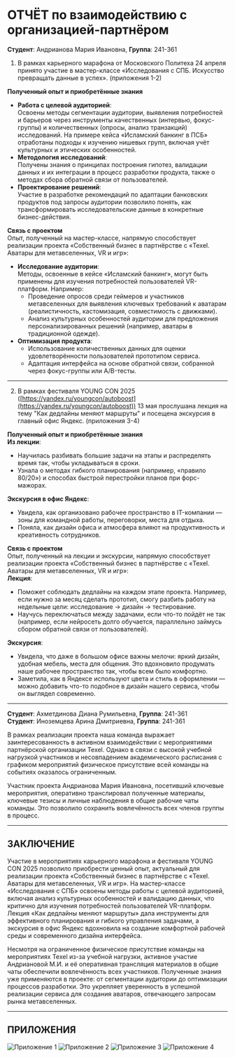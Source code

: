# ОТЧЁТ по взаимодействию с организацией-партнёром  

**Студент**: Андрианова Мария Ивановна, **Группа**: 241-361  

1. В рамках карьерного марафона от Московского Политеха 24 апреля принято участие в мастер-классе «Исследования с СПБ. Искусство превращать данные в успех». (приложения 1-2)  

**Полученный опыт и приобретённые знания**  
- **Работа с целевой аудиторией**:  
  Освоены методы сегментации аудитории, выявления потребностей и барьеров через инструменты качественных (интервью, фокус-группы) и количественных (опросы, анализ транзакций) исследований. На примере кейса «Исламский банкинг в ПСБ» отработаны подходы к изучению нишевых групп, включая учёт культурных и этических особенностей.  
- **Методология исследований**:  
  Получены знания о принципах построения гипотез, валидации данных и их интеграции в процесс разработки продукта, также о методах сбора обратной связи от пользователей.  
- **Проектирование решений**:  
  Участие в разработке рекомендаций по адаптации банковских продуктов под запросы аудитории позволило понять, как трансформировать исследовательские данные в конкретные бизнес-действия.  

**Связь с проектом**  
Опыт, полученный на мастер-классе, напрямую способствует реализации проекта «Собственный бизнес в партнёрстве с «Texel. Аватары для метавселенных, VR и игр»:  
- **Исследование аудитории**:  
  Методы, освоенные в кейсе «Исламский банкинг», могут быть применены для изучения потребностей пользователей VR-платформ. Например:  
  - Проведение опросов среди геймеров и участников метавселенных для выявления ключевых требований к аватарам (реалистичность, кастомизация, совместимость с движками).  
  - Анализ культурных особенностей аудитории для предложения персонализированных решений (например, аватары в традиционной одежде).  
- **Оптимизация продукта**:  
  - Использование количественных данных для оценки удовлетворённости пользователей прототипом сервиса.  
  - Адаптация интерфейса на основе обратной связи, собранной через фокус-группы или A/B-тесты.  

---

2. В рамках фестиваля YOUNG CON 2025 ([https://yandex.ru/youngcon/autoboost](https://yandex.ru/youngcon/autoboost)) 13 мая прослушана лекция на тему "Как дедлайны меняют маршруты" и посещена экскурсия в главный офис Яндекс. (приложения 3-4)  

**Полученный опыт и приобретённые знания**  
**Из лекции**:  
- Научилась разбивать большие задачи на этапы и распределять время так, чтобы укладываться в сроки.  
- Узнала о методах гибкого планирования (например, «правило 80/20») и способах быстрой перестройки планов при форс-мажорах.  

**Экскурсия в офис Яндекс**:  
- Увидела, как организовано рабочее пространство в IT-компании — зоны для командной работы, переговорки, места для отдыха.  
- Поняла, как дизайн офиса и атмосфера влияют на продуктивность и креативность сотрудников.  

**Связь с проектом**  
Опыт, полученный на лекции и экскурсии, напрямую способствует реализации проекта «Собственный бизнес в партнёрстве с «Texel. Аватары для метавселенных, VR и игр»:  
**Лекция**:  
- Поможет соблюдать дедлайны на каждом этапе проекта. Например, если нужно за месяц сделать прототип, смогу разбить работу на недельные цели: исследование → дизайн → тестирование.  
- Научусь переключаться между задачами, если что-то пойдёт не так (например, если нейросеть долго обучается, параллельно займусь сбором обратной связи от пользователей).  

**Экскурсия**:  
- Увидела, что даже в большом офисе важны мелочи: яркий дизайн, удобная мебель, места для общения. Это вдохновило продумать наше рабочее пространство так, чтобы всем было комфортно.  
- Заметила, как в Яндексе используют цвета и стиль в оформлении — можно добавить что-то подобное в дизайн нашего сервиса, чтобы он выглядел современно.  

---

**Студент**: Ахметдинова Диана Румильевна, **Группа**: 241-361  
**Студент**: Иноземцева Арина Дмитриевна, **Группа**: 241-361  

В рамках реализации проекта наша команда выражает заинтересованность в активном взаимодействии с мероприятиями партнёрской организации Texel. Однако в связи с высокой учебной нагрузкой участников и несовпадением академического расписания с графиком мероприятий физическое присутствие всей команды на событиях оказалось ограниченным.  

Участник проекта Андрианова Мария Ивановна, посетивший ключевые мероприятия, оперативно транслировал полученные материалы, ключевые тезисы и личные наблюдения в общие рабочие чаты команды. Это позволило сохранить вовлечённость всех членов группы в процесс.  

---

## ЗАКЛЮЧЕНИЕ  

Участие в мероприятиях карьерного марафона и фестиваля YOUNG CON 2025 позволило приобрести ценный опыт, актуальный для реализации проекта «Собственный бизнес в партнёрстве с «Texel. Аватары для метавселенных, VR и игр». На мастер-классе «Исследования с СПБ» освоены методы работы с целевой аудиторией, включая анализ культурных особенностей и валидацию данных, что критично для изучения потребностей пользователей VR-платформ. Лекция «Как дедлайны меняют маршруты» дала инструменты для эффективного планирования и гибкого управления задачами, а экскурсия в офис Яндекс вдохновила на создание комфортной рабочей среды и современного дизайна интерфейса.  

Несмотря на ограниченное физическое присутствие команды на мероприятиях Texel из-за учебной нагрузки, активное участие Андриановой М.И. и её оперативная трансляция материалов в общие чаты обеспечили вовлечённость всех участников. Полученные знания уже применяются в проекте: от сегментации аудитории до оптимизации процессов разработки. Это укрепляет уверенность в успешной реализации сервиса для создания аватаров, отвечающего запросам рынка метавселенных.  

---

## ПРИЛОЖЕНИЯ
![Приложение 1](https://drive.google.com/file/d/18DCx45-4vImrfyMY-iSX7aBuCaUrAGZO/view?usp=drive_link)
![Приложение 2](https://drive.google.com/file/d/1yF5hF1npPb65VF2c1Y-KjTjRt6wfF6Z6/view?usp=drive_link)
![Приложение 3](https://drive.google.com/file/d/1rXDRCyyhq1ieUiI8bGK6O4gKRQqI3zOH/view?usp=drive_link)
![Приложение 4](https://drive.google.com/file/d/1WoRO7VcDuYXomY5rDn2oetPV9eydcKde/view?usp=drive_link)

